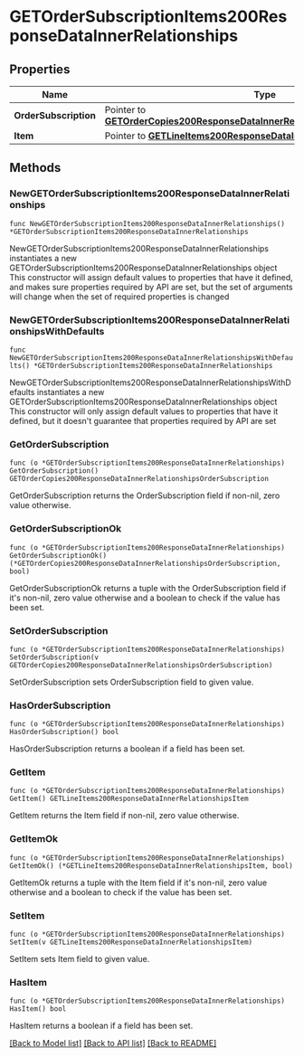 # GETOrderSubscriptionItems200ResponseDataInnerRelationships

## Properties

Name | Type | Description | Notes
------------ | ------------- | ------------- | -------------
**OrderSubscription** | Pointer to [**GETOrderCopies200ResponseDataInnerRelationshipsOrderSubscription**](GETOrderCopies200ResponseDataInnerRelationshipsOrderSubscription.md) |  | [optional] 
**Item** | Pointer to [**GETLineItems200ResponseDataInnerRelationshipsItem**](GETLineItems200ResponseDataInnerRelationshipsItem.md) |  | [optional] 

## Methods

### NewGETOrderSubscriptionItems200ResponseDataInnerRelationships

`func NewGETOrderSubscriptionItems200ResponseDataInnerRelationships() *GETOrderSubscriptionItems200ResponseDataInnerRelationships`

NewGETOrderSubscriptionItems200ResponseDataInnerRelationships instantiates a new GETOrderSubscriptionItems200ResponseDataInnerRelationships object
This constructor will assign default values to properties that have it defined,
and makes sure properties required by API are set, but the set of arguments
will change when the set of required properties is changed

### NewGETOrderSubscriptionItems200ResponseDataInnerRelationshipsWithDefaults

`func NewGETOrderSubscriptionItems200ResponseDataInnerRelationshipsWithDefaults() *GETOrderSubscriptionItems200ResponseDataInnerRelationships`

NewGETOrderSubscriptionItems200ResponseDataInnerRelationshipsWithDefaults instantiates a new GETOrderSubscriptionItems200ResponseDataInnerRelationships object
This constructor will only assign default values to properties that have it defined,
but it doesn't guarantee that properties required by API are set

### GetOrderSubscription

`func (o *GETOrderSubscriptionItems200ResponseDataInnerRelationships) GetOrderSubscription() GETOrderCopies200ResponseDataInnerRelationshipsOrderSubscription`

GetOrderSubscription returns the OrderSubscription field if non-nil, zero value otherwise.

### GetOrderSubscriptionOk

`func (o *GETOrderSubscriptionItems200ResponseDataInnerRelationships) GetOrderSubscriptionOk() (*GETOrderCopies200ResponseDataInnerRelationshipsOrderSubscription, bool)`

GetOrderSubscriptionOk returns a tuple with the OrderSubscription field if it's non-nil, zero value otherwise
and a boolean to check if the value has been set.

### SetOrderSubscription

`func (o *GETOrderSubscriptionItems200ResponseDataInnerRelationships) SetOrderSubscription(v GETOrderCopies200ResponseDataInnerRelationshipsOrderSubscription)`

SetOrderSubscription sets OrderSubscription field to given value.

### HasOrderSubscription

`func (o *GETOrderSubscriptionItems200ResponseDataInnerRelationships) HasOrderSubscription() bool`

HasOrderSubscription returns a boolean if a field has been set.

### GetItem

`func (o *GETOrderSubscriptionItems200ResponseDataInnerRelationships) GetItem() GETLineItems200ResponseDataInnerRelationshipsItem`

GetItem returns the Item field if non-nil, zero value otherwise.

### GetItemOk

`func (o *GETOrderSubscriptionItems200ResponseDataInnerRelationships) GetItemOk() (*GETLineItems200ResponseDataInnerRelationshipsItem, bool)`

GetItemOk returns a tuple with the Item field if it's non-nil, zero value otherwise
and a boolean to check if the value has been set.

### SetItem

`func (o *GETOrderSubscriptionItems200ResponseDataInnerRelationships) SetItem(v GETLineItems200ResponseDataInnerRelationshipsItem)`

SetItem sets Item field to given value.

### HasItem

`func (o *GETOrderSubscriptionItems200ResponseDataInnerRelationships) HasItem() bool`

HasItem returns a boolean if a field has been set.


[[Back to Model list]](../README.md#documentation-for-models) [[Back to API list]](../README.md#documentation-for-api-endpoints) [[Back to README]](../README.md)


